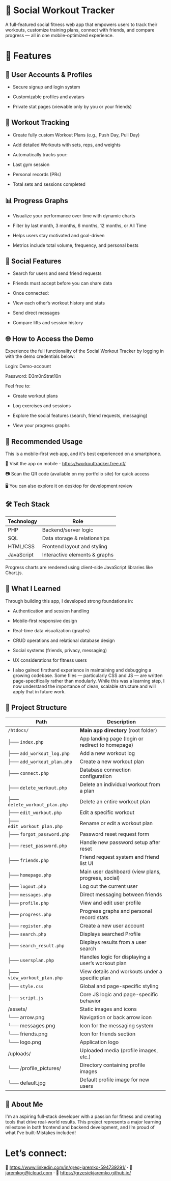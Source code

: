 # 💪 Social Workout Tracker
A full-featured social fitness web app that empowers users to track their workouts, customize training plans, connect with friends, and compare progress — all in one mobile-optimized experience.

# 🚀 Features
## 👤 User Accounts & Profiles
- Secure signup and login system

- Customizable profiles and avatars

- Private stat pages (viewable only by you or your friends)

## 📅 Workout Tracking
- Create fully custom Workout Plans (e.g., Push Day, Pull Day)

- Add detailed Workouts with sets, reps, and weights

- Automatically tracks your:

- Last gym session

- Personal records (PRs)

- Total sets and sessions completed

## 📊 Progress Graphs
- Visualize your performance over time with dynamic charts

- Filter by last month, 3 months, 6 months, 12 months, or All Time

- Helps users stay motivated and goal-driven

- Metrics include total volume, frequency, and personal bests

## 👯 Social Features
- Search for users and send friend requests

- Friends must accept before you can share data

- Once connected:

- View each other’s workout history and stats

- Send direct messages

- Compare lifts and session history

## 🌐 How to Access the Demo
Experience the full functionality of the Social Workout Tracker by logging in with the demo credentials below:

Login: Demo-account

Password: D3m0nStrat10n

Feel free to:

- Create workout plans

- Log exercises and sessions

- Explore the social features (search, friend requests, messaging)

- View your progress graphs

## 📱 Recommended Usage
This is a mobile-first web app, and it's best experienced on a smartphone.

🔗 Visit the app on mobile - https://workouttracker.free.nf/

📷 Scan the QR code (available on my portfolio site) for quick access

🖥️ You can also explore it on desktop for development review

## 🛠️ Tech Stack
| Technology | Role                          |
| ---------- | ----------------------------- |
| PHP        | Backend/server logic          |
| SQL        | Data storage & relationships  |
| HTML/CSS   | Frontend layout and styling   |
| JavaScript | Interactive elements & graphs |

Progress charts are rendered using client-side JavaScript libraries like Chart.js.

## 🧠 What I Learned
Through building this app, I developed strong foundations in:

- Authentication and session handling

- Mobile-first responsive design

- Real-time data visualization (graphs)

- CRUD operations and relational database design

- Social systems (friends, privacy, messaging)

- UX considerations for fitness users

- I also gained firsthand experience in maintaining and debugging a growing codebase. Some files — particularly CSS and JS — are written page-specifically rather than modularly. While this was a learning step, I now understand the importance of clean, scalable structure and will apply that in future work.

## 📂 Project Structure
| Path                          | Description                                        |
| ----------------------------- | -------------------------------------------------- |
| `/htdocs/`                    | **Main app directory** (root folder)               |
| ├── `index.php`               | App landing page (login or redirect to homepage)   |
| ├── `add_workout_log.php`     | Add a new workout log                              |
| ├── `add_workout_plan.php`    | Create a new workout plan                          |
| ├── `connect.php`             | Database connection configuration                  |
| ├── `delete_workout.php`      | Delete an individual workout from a plan           |
| ├── `delete_workout_plan.php` | Delete an entire workout plan                      |
| ├── `edit_workout.php`        | Edit a specific workout                            |
| ├── `edit_workout_plan.php`   | Rename or edit a workout plan                      |
| ├── `forgot_password.php`     | Password reset request form                        |
| ├── `reset_password.php`      | Handle new password setup after reset              |
| ├── `friends.php`             | Friend request system and friend list UI           |
| ├── `homepage.php`            | Main user dashboard (view plans, progress, social) |
| ├── `logout.php`              | Log out the current user                           |
| ├── `messages.php`            | Direct messaging between friends                   |
| ├── `profile.php`             | View and edit user profile                         |
| ├── `progress.php`            | Progress graphs and personal record stats          |
| ├── `register.php`            | Create a new user account                          |
| ├── `search.php`              | Displays searched Profile                          |
| ├── `search_result.php`       | Displays results from a user search                |
| ├── `usersplan.php`           | Handles logic for displaying a user’s workout plan |
| ├── `view_workout_plan.php`   | View details and workouts under a specific plan    |
| ├── `style.css`               | Global and page-specific styling                   |
| ├── `script.js`               | Core JS logic and page-specific behavior           |
| /assets/                      | Static images and icons                            |
|  └── arrow.png                | Navigation or back arrow icon                      |
|  └── messages.png             | Icon for the messaging system                      |
|  └── friends.png              | Icon for friends section                           |
|  └── logo.png                 | Application logo                                   |
| /uploads/                     | Uploaded media (profile images, etc.)              |
|  └── /profile_pictures/       | Directory containing profile images                |
|  └── default.jpg              | Default profile image for new users                |

## 👋 About Me
I'm an aspiring full-stack developer with a passion for fitness and creating tools that drive real-world results. This project represents a major learning milestone in both frontend and backend development, and I’m proud of what I’ve built-Mistakes included!

# Let’s connect:
👔 https://www.linkedin.com/in/greg-jaremko-594739291/ · 📧 jaremkog@icloud.com · 💼 https://grzesiekjaremko.github.io/
